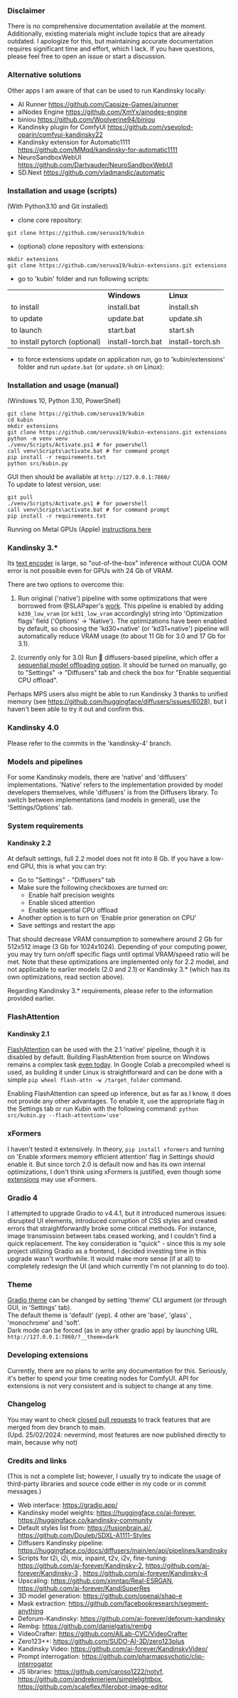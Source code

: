 ### Disclaimer

There is no comprehensive documentation available at the moment. Additionally, existing materials might include topics that are already outdated. I apologize for this, but maintaining accurate documentation requires significant time and effort, which I lack. 
If you have questions, please feel free to open an issue or start a discussion.

### Alternative solutions

Other apps I am aware of that can be used to run Kandinsky locally:

* AI Runner https://github.com/Capsize-Games/airunner
* aiNodes Engine https://github.com/XmYx/ainodes-engine
* biniou https://github.com/Woolverine94/biniou
* Kandinsky plugin for ComfyUI https://github.com/vsevolod-oparin/comfyui-kandinsky22
* Kandinsky extension for Automatic1111 https://github.com/MMqd/kandinsky-for-automatic1111
* NeuroSandboxWebUI https://github.com/Dartvauder/NeuroSandboxWebUI
* SD.Next https://github.com/vladmandic/automatic

### Installation and usage (scripts)
(With Python3.10 and Git installed)
* clone core repository:

```git clone https://github.com/seruva19/kubin```
* (optional) clone repository with extensions:
```
mkdir extensions
git clone https://github.com/seruva19/kubin-extensions.git extensions
```
* go to 'kubin' folder and run following scripts:

<table>
<tr>
<td></td>
<td><b>Windows</b></td>
<td><b>Linux</b></td>
</tr><tr></tr>
<tr>
<td>to install</td>
<td>install.bat</td>
<td>install.sh</td>
</tr><tr></tr>
<tr>
<td>to update</td>
<td>update.bat</td>
<td>update.sh</td>
</tr><tr></tr>
<tr>
<td>to launch</td>
<td>start.bat</td>
<td>start.sh</td>
</tr><tr></tr>
<tr>
<td>to install pytorch (optional)</td>
<td>install-torch.bat</td>
<td>install-torch.sh</td>
</tr>
</table>

* to force extensions update on application run, go to 'kubin/extensions' folder and run `update.bat` (or `update.sh` on Linux):

### Installation and usage (manual)
(Windows 10, Python 3.10, PowerShell)
```
git clone https://github.com/seruva19/kubin
cd kubin
mkdir extensions
git clone https://github.com/seruva19/kubin-extensions.git extensions
python -m venv venv
./venv/Scripts/Activate.ps1 # for powershell
call venv\Scripts\activate.bat # for command prompt
pip install -r requirements.txt
python src/kubin.py
```
GUI then should be available at `http://127.0.0.1:7860/`
<br>
To update to latest version, use:
```
git pull
./venv/Scripts/Activate.ps1 # for powershell
call venv\Scripts\activate.bat # for command prompt
pip install -r requirements.txt
```
Running on Metal GPUs (Apple) [instructions here](https://github.com/seruva19/kubin/pull/62)

### Kandinsky 3.*

Its [text encoder](https://huggingface.co/google/flan-ul2) is large, so "out-of-the-box" inference without CUDA OOM error is not possible even for GPUs with 24 Gb of VRAM.

There are two options to overcome this:
1) Run original ('native') pipeline with some optimizations that were borrowed from @SLAPaper's [work](https://github.com/seruva19/kubin/discussions/166). This pipeline is enabled by adding `kd30_low_vram` (or `kd31_low_vram` accordingly) string into 'Optimization flags' field ('Options' -> 'Native'). The optimizations  have been enabled by default, so choosing the 'kd30+native' (or 'kd31+native') pipeline will automatically reduce VRAM usage (to about 11 Gb for 3.0 and 17 Gb for 3.1). 

2) (currently only for 3.0) Run 🤗 diffusers-based pipeline, which offer a [sequential model offloading option](https://huggingface.co/docs/diffusers/optimization/memory#cpu-offloading). It should be turned on manually, go to "Settings" -> "Diffusers" tab and check the box for "Enable sequential CPU offload". 

Perhaps MPS users also might be able to run Kandinsky 3 thanks to unified memory (see https://github.com/huggingface/diffusers/issues/6028), but I haven't been able to try it out and confirm this. 

### Kandinsky 4.0

Please refer to the commits in the 'kandinsky-4' branch.

### Models and pipelines

For some Kandinsky models, there are 'native' and 'diffusers' implementations. 'Native' refers to the implementation provided by model developers themselves, while 'diffusers' is from the Diffusers library. To switch between implementations (and models in general), use the 'Settings/Options' tab.

### System requirements

#### Kandinsky 2.2

At default settings, full 2.2 model does not fit into 8 Gb. If you have a low-end GPU, this is what you can try:

* Go to "Settings" - "Diffusers" tab 
* Make sure the following checkboxes are turned on:
  * Enable half precision weights
  * Enable sliced attention
  * Enable sequential CPU offload 
* Another option is to turn on 'Enable prior generation on CPU' 
* Save settings and restart the app

That should decrease VRAM consumption to somewhere around 2 Gb for 512x512 image (3 Gb for 1024x1024). 
Depending of your computing power, you may try turn on/off specific flags until optimal VRAM/speed ratio will be met. 
Note that these optimizations are implemented only for 2.2 model, and not applicable to earlier models (2.0 and 2.1) or Kandinsky 3.* (which has its own optimizations, read section above).  

Regarding Kandinsky 3.* requirements, please refer to the information provided earlier.

### FlashAttention

#### Kandinsky 2.1

[FlashAttention](https://github.com/HazyResearch/flash-attention) can be used with the 2.1 'native' pipeline, though it is disabled by default. Building FlashAttention from source on Windows remains a complex task [even today](https://github.com/Dao-AILab/flash-attention?tab=readme-ov-file#installation-and-features). In Google Colab a precompiled wheel is used, as building it under Linux is straightforward and can be done with a simple `pip wheel flash-attn -w /target_folder` command. 

Enabling FlashAttention can speed up inference, but as far as I know, it does not provide any other advantages. To enable it, use the appropriate flag in the Settings tab or run Kubin with the following command: ```python src/kubin.py --flash-attention='use'```

### xFormers

I haven't tested it extensively. In theory, `pip install xformers` and turning on 'Enable xformers memory efficient attention' flag in Settings should enable it. But since torch 2.0 is default now and has its own internal optimizations, I don't think using xFormers is justified, even though some [extensions](https://github.com/seruva19/kubin-extensions) may use xFormers.

### Gradio 4

I attempted to upgrade Gradio to v4.4.1, but it introduced numerous issues: disrupted UI elements, introduced corruption of CSS styles and created errors that straightforwardly broke some critical methods. For instance, image transmission between tabs ceased working, and I couldn't find a quick replacement. The key consideration is "quick" - since this is my sole project utilizing Gradio as a frontend, I decided investing time in this upgrade wasn't worthwhile. It would make more sense (if at all) to completely redesign the UI (and which currently I'm not planning to do too).

### Theme

[Gradio theme](https://gradio.app/theming-guide/) can be changed by setting 'theme' CLI argument (or through GUI, in 'Settings' tab).  
The default theme is 'default' (yep). 4 other are 'base', 'glass' , 'monochrome' and 'soft'.  
Dark mode can be forced (as in any other gradio app) by launching URL `http://127.0.0.1:7860/?__theme=dark`  

### Developing extensions

Currently, there are no plans to write any documentation for this. Seriously, it's better to spend your time creating nodes for ComfyUI. API for extensions is not very consistent and is subject to change at any time.

### Changelog

You may want to check [closed pull requests](https://github.com/seruva19/kubin/issues?q=is%3Apr+is%3Aclosed) to track features that are merged from dev branch to main.  
(Upd. 25/02/2024: nevermind, most features are now published directly to main, because why not)

### Credits and links

(This is not a complete list; however, I usually try to indicate the usage of third-party libraries and source code either in my code or in commit messages.)

* Web interface: https://gradio.app/
* Kandinsky model weights: https://huggingface.co/ai-forever, https://huggingface.co/kandinsky-community
* Default styles list from: https://fusionbrain.ai/, https://github.com/Douleb/SDXL-A1111-Styles
* Diffusers Kandinsky pipeline: https://huggingface.co/docs/diffusers/main/en/api/pipelines/kandinsky
* Scripts for t2i, i2i, mix, inpaint, t2v, i2v, fine-tuning: https://github.com/ai-forever/Kandinsky-2, https://github.com/ai-forever/Kandinsky-3 , https://github.com/ai-forever/Kandinsky-4
* Upscaling: https://github.com/xinntao/Real-ESRGAN, https://github.com/ai-forever/KandiSuperRes
* 3D model generation: https://github.com/openai/shap-e
* Mask extraction: https://github.com/facebookresearch/segment-anything
* Deforum-Kandinsky: https://github.com/ai-forever/deforum-kandinsky
* Rembg: https://github.com/danielgatis/rembg
* VideoCrafter: https://github.com/AILab-CVC/VideoCrafter 
* Zero123++: https://github.com/SUDO-AI-3D/zero123plus
* Kandinsky Video: https://github.com/ai-forever/KandinskyVideo/
* Prompt interrogation: https://github.com/pharmapsychotic/clip-interrogator
* JS libraries: https://github.com/caroso1222/notyf, https://github.com/andreknieriem/simplelightbox, https://github.com/scaleflex/filerobot-image-editor